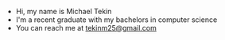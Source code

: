 - Hi, my name is Michael Tekin
- I'm a recent graduate with my bachelors in computer science
- You can reach me at tekinm25@gmail.com

<!---
tekinm25/tekinm25 is a ✨ special ✨ repository because its `README.md` (this file) appears on your GitHub profile.
You can click the Preview link to take a look at your changes.
--->
